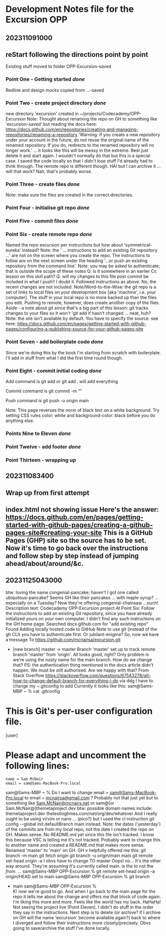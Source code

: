 # Development Notes file for the Excursion OPP
202311091000
------------
## reStart following the directions point by point
Existing stuff moved to folder OPP-Excursion-saved

### Point One - Getting started  *done*
Redline and design mocks copied from ...-saved

### Point  Two - create project directory *done*
new directory 'excursion' created in ~/projects/Codecademy/OPP-Excursion
Note: Thought about renaming the repo on GH to something like 'excursion-saved' but reading the docs here:
https://docs.github.com/en/repositories/creating-and-managing-repositories/renaming-a-repository
'Warning: If you create a new repository under your account in the future, do not reuse the original name of the renamed repository. If you do, redirects to the renamed repository will no longer work.'
... it looks like this will be messy in the extreme. Best just delete it and start again. I wouldn't normally do that but this is a special case. I saved the code locally so that I didn't lose stuff I'd already had to think through. The remote repo is different though.
HA! but I can archive it ... will that work? Nah, that's probably worse.

### Point Three - create files *done*
Note: make sure the files are created in the correct directories.

### Point Four - initialise git repo *done*

### Point Five - commit files *done*

### Point Six - create remote repo *done*
Named the repo excursion per instructions but how about 'symmetrical-eureka' instead?
Note: the ' ... instructions to add an existing Git repository ...' are not on the screen where you create the repo. The instructions to follow are on the next screen under the heading '…or push an existing repository from the command line'.
Note: you may be asked to authenticate; that is outside the scope of these notes
Q: is it somewhere in an earlier Cc lesson on this skill path?
Q: will my changes to this file post commit be included in what I push? I doubt it.
Followed instructions as above.
No, the recent changes are not included.
Note/Word-to-the-Wise: the git repo is a set of links to local files on your development box [aka 'machine', i.e. your computer]. The stuff in your local repo is no more backed up than the files you edit. Pushing to remote, however, does create another copy of the files.
Aside - a note about git since that's a big part of this lesson:
git tracks changes to your files so it won't 'git add <file> if <file> hasn't changed ... neat, huh?
Note: the site isn't available by default. You have to specify the source. see here:
https://docs.github.com/en/pages/getting-started-with-github-pages/configuring-a-publishing-source-for-your-github-pages-site

### Point Seven - add boilerplate code *done*
Since we're doing this by the book I'm starting from scratch with boilerplate. I'll add in stuff from what I did the first time round though.

### Point Eight - commit initial coding *done*
Add command is
git add <file>
or git add .
	will add everything

Commit command is
git commit -m "<commit message>"

Push command is
git push -u origin main

Note: This page reverses the norm of black text on a white background. Try setting CSS rules color: white and background-color: black before you do anything else.

### Points Nine to Eleven *done*

### Point Twelve - add footer *done*

### Point Thirteen - wrapping up



202311083400
------------
## Wrap up from first attempt
index.html not showing issue
Here's the answer:
https://docs.github.com/en/pages/getting-started-with-github-pages/creating-a-github-pages-site#creating-your-site
This is a GitHub Pages (GHP) site so the source has to be set.
Now it's time to go back over the instructions and follow step by step instead of jumping ahead/about/around/&c.
----------------------------------------------
20231125043000
--------------
btw: loving the name congenial-pancake; haven't I got one called ubiquitous-pancake? Seems GH like their pancakes ... with maple syrup? ... expecially on a Tuesday?
Now they're offering congenial-chainsaw ...ouch!
Description text:
Codecademy OPP-Excursion project
At Point Six:
Follow the instructions to add an existing Git repository, since you have already initialized yours on your own computer.
I didn't find any such instructions on the GH home page. Searched
docs.github.com
for
"add existing repo"
Found
Adding locally hosted code to GitHub
Note to use git (instead of the gh CLI) you have to authenticate first.
Or jubilant-enigma?
So, now we have a message
To https://github.com/mcnairsa/excursion.git
 * [new branch]      master -> master
Branch 'master' set up to track remote branch 'master' from 'origin'.
All looks good, right? Only problem is we're using the *nasty* name for the main branch. How do we change that?
PS: the authentication thing mentioned in the docs article didn't happen. We must be still authorised. Are we happy with that?
From Stack Overflow
https://stackoverflow.com/questions/67543278/git-how-to-change-default-branch-for-everything-i-do
via ddg
I have to change my ~.gitconfig
to add
Currently it looks like this: 
sam@Sams-MBP ~ % cat .gitconfig
# This is Git's per-user configuration file.
[user]
# Please adapt and uncomment the following lines:
	name = Sam McNair
	email = sam@Sams-MacBook-Pro.local
sam@Sams-MBP ~ % 
Do I want to change
	email = sam@Sams-MacBook-Pro.local
to
	email = mcnairsa@gmail.com
?
Probably not that just yet but to something like
Sam.McNair@mcnairs.net
or
sam@[or Sam.McNair@]themetaproject.dev
btw: possible domain names include:
themetaproject.dev
thetestingtimes.com/net/org/dev/whatever
And I really ought to be using vi/vim or nano ... (pico?)
but I used the cl instruction
git config --global init.defaultBranch main
instead.
Note: the dates ('yesterday') of the commits are from my *local* repo, not the date I created the repo on GH. Makes sense.
No README.md yet since this file isn't tracked. I know this because VSC is telling me it's not tracked. Probably want to change this to another name and created a README.md that makes more sense.
Renamed 'master' to 'main' on GH. GH v helpfully offered me this:
git branch -m main <BRANCH>
git fetch origin
git branch -u origin/main main
git remote set-head origin -a
I obvs have to change <BRANCH> TO master
Oops! no...
It's the other way around. They're assuming it's currently called main. <BRANCH> is the *to* not the *from*.
...
sam@Sams-MBP OPP-Excursion % git remote set-head origin -a
origin/HEAD set to main
sam@Sams-MBP OPP-Excursion % git branch
* main
sam@Sams-MBP OPP-Excursion %                              
K! now we're good to go.
And when I go back to the main page for the repo it tells me about the change and offers me that block of code again. I'm liking this more and more. Feels like the world has my back.
HaHaHa!
Not seeing the project live (Point Eleven). I didn't do stuff in the order they say in the instructions. Next step is to delete (or archive? if I archive on GH will the name 'excursion' become available again?) back to where I diverged and follow their instructions more closely/precisely. Obvs going to save/archive the stuff I've done locally.